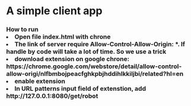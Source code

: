 <h1> A simple client app
<h3> How to run
<li>Open file index.html with chrone
<li>The link of server require Allow-Control-Allow-Origin: *. 
If handle by code will take a lot of time. So we use a trick
<li>download extension on google chrone: https://chrome.google.com/webstore/detail/allow-control-allow-origi/nlfbmbojpeacfghkpbjhddihlkkiljbi/related?hl=en
<li> enable extension
<li> In URL patterns input field of extenstion, add http://127.0.0.1:8080/get/robot